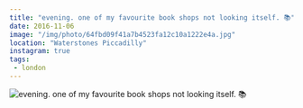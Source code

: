 ```yaml
---
title: "evening. one of my favourite book shops not looking itself. 📚"
date: 2016-11-06
image: "/img/photo/64fbd09f41a7b4523fa12c10a1222e4a.jpg"
location: "Waterstones Piccadilly"
instagram: true
tags:
 - london
---
```


![evening. one of my favourite book shops not looking itself. 📚](/img/photo/64fbd09f41a7b4523fa12c10a1222e4a.jpg)
